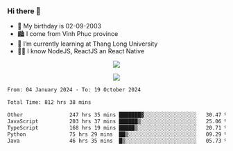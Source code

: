 ### Hi there 👋
- 🎂 My birthday is 02-09-2003
- 🏙️ I come from Vinh Phuc province
- 🌱 I’m currently learning at Thang Long University
- 🧑‍💻 I know NodeJS, ReactJS an React Native
<p align="center"><img src="https://github-readme-stats.vercel.app/api?username=tmquang0209&show_icons=true&theme=gradient"></p>
<p align="center"><img src="https://github-readme-stats.vercel.app/api/top-langs/?username=tmquang0209&hide=scss,css&langs_count=10"></p>
<!--START_SECTION:waka-->

```txt
From: 04 January 2024 - To: 19 October 2024

Total Time: 812 hrs 38 mins

Other               247 hrs 35 mins ███████▓░░░░░░░░░░░░░░░░░   30.47 %
JavaScript          203 hrs 37 mins ██████▒░░░░░░░░░░░░░░░░░░   25.06 %
TypeScript          168 hrs 19 mins █████▒░░░░░░░░░░░░░░░░░░░   20.71 %
Python              75 hrs 29 mins  ██▒░░░░░░░░░░░░░░░░░░░░░░   09.29 %
Java                46 hrs 35 mins  █▒░░░░░░░░░░░░░░░░░░░░░░░   05.73 %
```

<!--END_SECTION:waka-->
